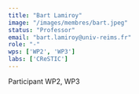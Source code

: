 ```yaml
---
title: "Bart Lamiroy"
image: "/images/membres/bart.jpeg"
status: "Professor"
email: "bart.lamiroy@univ-reims.fr"
role: "-"
wps: ['WP2', 'WP3']
labs: ['CReSTIC']
---
```


Participant WP2, WP3
